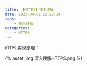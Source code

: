 ```yaml
---
title: 【HTTPS】技术详解
date: 2023-04-01 22:22:14
tags:
    - 技术详解
categories:
    - HTTPS
---
```


`HTTPS` 实现原理：

<!-- more -->

{% asset_img 深入理解HTTPS.png %}